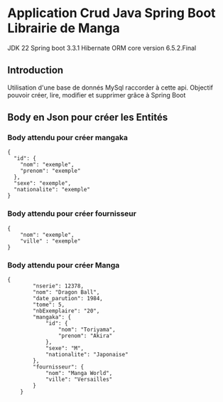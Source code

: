 # Application Crud Java Spring Boot Librairie de Manga

JDK 22
Spring boot 3.3.1
Hibernate ORM core version 6.5.2.Final

## Introduction

Utilisation d'une base de donnés MySql raccorder à cette api.
Objectif pouvoir créer, lire, modifier et supprimer grâce à Spring Boot


## Body en Json pour créer les Entités 

### Body attendu pour créer mangaka
```
{
  "id": {
    "nom": "exemple",
    "prenom": "exemple"
  },
  "sexe": "exemple",
  "nationalite": "exemple"
}
```
### Body attendu pour créer fournisseur
```
{
    "nom": "exemple",
    "ville" : "exemple"
}
```
### Body attendu pour créer Manga
```
{
        "nserie": 12378,
        "nom": "Dragon Ball",
        "date_parution": 1984,
        "tome": 5,
        "nbExemplaire": "20",
        "mangaka": {
            "id": {
                "nom": "Toriyama",
                "prenom": "Akira"
            },
            "sexe": "M",
            "nationalite": "Japonaise"
        },
        "fournisseur": {
            "nom": "Manga World",
            "ville": "Versailles"
        }
    }
```    

